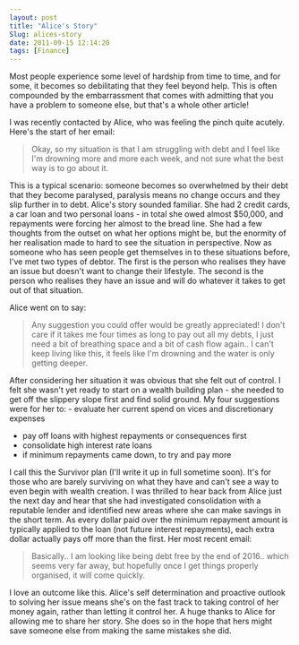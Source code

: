 ```yaml
---
layout: post
title: "Alice's Story"
Slug: alices-story
date: 2011-09-15 12:14:20
tags: [Finance]
---
```

Most people experience some level of hardship from time to time, and for some, it becomes so debilitating that they feel beyond help. This is often compounded by the embarrassment that comes with admitting that you have a problem to someone else, but that's a whole other article!

<span class="pullquote pqRight">I was recently contacted by Alice, who was feeling the pinch quite acutely. Here's the start of her email:</span>

> Okay, so my situation is that I am struggling with debt and I feel like I'm drowning more and more each week, and not sure what the best way is to go about it.

This is a typical scenario: someone becomes so overwhelmed by their debt that they become paralysed, paralysis means no change occurs and they slip further in to debt. Alice's story sounded familiar. She had 2 credit cards, a car loan and two personal loans - in total she owed almost $50,000, and repayments were forcing her almost to the bread line. She had a few thoughts from the outset on what her options might be, but the enormity of her realisation made to hard to see the situation in perspective. Now as someone who has seen people get themselves in to these situations before, I've met two types of debtor. The first is the person who realises they have an issue but doesn't want to change their lifestyle. The second is the person who realises they have an issue and will do whatever it takes to get out of that situation.

Alice went on to say:

> Any suggestion you could offer would be greatly appreciated! I don't care if it takes me four times as long to pay out all my debts, I just need a bit of breathing space and a bit of cash flow again.. I can't keep living like this, it feels like I'm drowning and the water is only getting deeper.

After considering her situation it was obvious that she felt out of control. I felt she wasn't yet ready to start on a wealth building plan - she needed to get off the slippery slope first and find solid ground. My four suggestions were for her to: - evaluate her current spend on vices and discretionary expenses
- pay off loans with highest repayments or consequences first
- consolidate high interest rate loans
- if minimum repayments came down, to try and pay more

I call this the Survivor plan (I'll write it up in full sometime soon). It's for those who are barely surviving on what they have and can't see a way to even begin with wealth creation. <span class="pullquote pqRight">I was thrilled to hear back from Alice just the next day and hear that she had investigated consolidation with a reputable lender and identified new areas where she can make savings in the short term. As every dollar paid over the minimum repayment amount is typically applied to the loan (not future interest repayments), each extra dollar actually pays off more than the first. Her most recent email:</span>

> Basically.. I am looking like being debt free by the end of 2016.. which seems very far away, but hopefully once I get things properly organised, it will come quickly.

I love an outcome like this. Alice's self determination and proactive outlook to solving her issue means she's on the fast track to taking control of her money again, rather than letting it control her. A huge thanks to Alice for allowing me to share her story. She does so in the hope that hers might save someone else from making the same mistakes she did.
